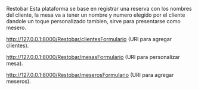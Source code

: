 Restobar
Esta plataforma se base en registrar una reserva con los nombres del cliente, la mesa va a tener un nombre y numero elegido por el cliente dandole un toque personalizado tambien, sirve para presentarse como mesero.

http://127.0.0.1:8000/Restobar/clientesFormulario (URl para agregar clientes).

http://127.0.0.1:8000/Restobar/mesasFormulario (URl para personalizar mesa).

http://127.0.0.1:8000/Restobar/meserosFormulario (URl para agregar meseros).
